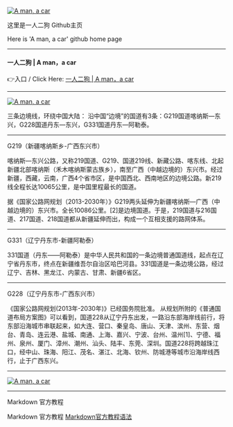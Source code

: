 
[![](https://upload-images.jianshu.io/upload_images/2471034-4a359b4a0fcfd11d.png?imageMogr2/auto-orient/strip%7CimageView2/2/w/1240 "A man, a car")](https://markdown.com.cn](https://amancar.github.io/))




这里是一人二狗 Github主页

 Here is 'A man, a car' github home page


---


#### 一人二狗 | A man，a car


👉入口 / Click Here: [一人二狗 | A man，a car](https://amancar.github.io)


---

[![](https://upload-images.jianshu.io/upload_images/2471034-74add826ff2f59bd.jpg?imageMogr2/auto-orient/strip%7CimageView2/2/w/1240 "A man, a car")](https://amancar.github.io/)

三条边境线，环绕中国大陆：
沿中国“边境”的国道有3条：G219国道喀纳斯—东兴，G228国道丹东—东兴，G331国道丹东—阿勒泰。

---

G219（新疆喀纳斯乡-广西东兴市）

喀纳斯—东兴公路，又称219国道、G219、国道219线、新藏公路、喀东线、北起新疆北部喀纳斯（禾木喀纳斯蒙古族乡），南至广西（中越边境的）东兴市。经过新疆，西藏，云南，广西4个省市区，是中国西北、西南地区的边境公路。新219线全程长达10065公里，是中国里程最长的国道。

据《国家公路网规划（2013-2030年）》G219两头延伸为新疆喀纳斯—广西（中越边境的）东兴市。全长10086公里。[2]是边境国道。于是，219国道与216国道、217国道、218国道都从新疆延伸而出，构成一个互相支援的路网体系。

---

G331（辽宁丹东市-新疆阿勒泰）

331国道（丹东——阿勒泰）是中华人民共和国的一条边境普通国道线，起点在辽宁省丹东市，终点在新疆维吾尔自治区哈巴河县。331国道是一条边境公路，经过辽宁、吉林、黑龙江、内蒙古、甘肃、新疆6省区。

---
G228（辽宁丹东市-广西东兴市）

《国家公路网规划(2013年-2030年)》已经国务院批准。 从规划所附的《普通国道布局方案图》可以看到，国道228从辽宁丹东出发，一路沿东部海岸线前行，将东部沿海城市串联起来，如大连、营口、秦皇岛、唐山、天津、滨州、东营、烟台、青岛、连云港、盐城、南通、上海、嘉兴、宁波、台州、温州[1]、宁德、福州、泉州、厦门、漳州、潮州、汕头、陆丰、东莞、深圳。国道228将跨越珠江口，经中山、珠海、阳江、茂名、湛江、北海、钦州、防城港等城市沿海岸线西行，止于广西东兴。

---

[![](https://upload-images.jianshu.io/upload_images/2471034-846a4fc22d0a14cd.jpg?imageMogr2/auto-orient/strip|imageView2/2/w/1200/format/webp "A man, a car")](https://amancar.github.io/)


---

Markdown 官方教程

Markdown 官方教程 [Markdown官方教程语法](https://markdown.com.cn/basic-syntax/)

<!--

![一人二狗](https://upload-images.jianshu.io/upload_images/2471034-4a359b4a0fcfd11d.png?imageMogr2/auto-orient/strip%7CimageView2/2/w/1240 "A man, a car")

**amancar/amancar** is a ✨ _special_ ✨ repository because its `README.md` (this file) appears on your GitHub profile.

Here are some ideas to get you started:

- 🔭 I’m currently working on ...
- 🌱 I’m currently learning ...
- 👯 I’m looking to collaborate on ...
- 🤔 I’m looking for help with ...
- 💬 Ask me about ...
- 📫 How to reach me: ...
- 😄 Pronouns: ...
- ⚡ Fun fact: ...
-->
